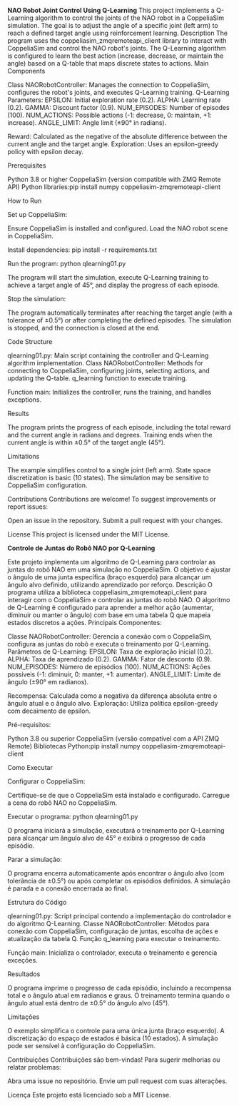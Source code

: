 **NAO Robot Joint Control Using Q-Learning**
This project implements a Q-Learning algorithm to control the joints of the NAO robot in a CoppeliaSim simulation. The goal is to adjust the angle of a specific joint (left arm) to reach a defined target angle using reinforcement learning.
Description
The program uses the coppeliasim_zmqremoteapi_client library to interact with CoppeliaSim and control the NAO robot's joints. The Q-Learning algorithm is configured to learn the best action (increase, decrease, or maintain the angle) based on a Q-table that maps discrete states to actions.
Main Components

Class NAORobotController: Manages the connection to CoppeliaSim, configures the robot's joints, and executes Q-Learning training.
Q-Learning Parameters:
EPSILON: Initial exploration rate (0.2).
ALPHA: Learning rate (0.2).
GAMMA: Discount factor (0.9).
NUM_EPISODES: Number of episodes (100).
NUM_ACTIONS: Possible actions (-1: decrease, 0: maintain, +1: increase).
ANGLE_LIMIT: Angle limit (±90° in radians).


Reward: Calculated as the negative of the absolute difference between the current angle and the target angle.
Exploration: Uses an epsilon-greedy policy with epsilon decay.

Prerequisites

Python 3.8 or higher
CoppeliaSim (version compatible with ZMQ Remote API)
Python libraries:pip install numpy coppeliasim-zmqremoteapi-client



How to Run

Set up CoppeliaSim:

Ensure CoppeliaSim is installed and configured.
Load the NAO robot scene in CoppeliaSim.


Install dependencies:
pip install -r requirements.txt


Run the program:
python qlearning01.py

The program will start the simulation, execute Q-Learning training to achieve a target angle of 45°, and display the progress of each episode.

Stop the simulation:

The program automatically terminates after reaching the target angle (with a tolerance of ±0.5°) or after completing the defined episodes.
The simulation is stopped, and the connection is closed at the end.



Code Structure

qlearning01.py: Main script containing the controller and Q-Learning algorithm implementation.
Class NAORobotController:
Methods for connecting to CoppeliaSim, configuring joints, selecting actions, and updating the Q-table.
q_learning function to execute training.


Function main: Initializes the controller, runs the training, and handles exceptions.

Results

The program prints the progress of each episode, including the total reward and the current angle in radians and degrees.
Training ends when the current angle is within ±0.5° of the target angle (45°).

Limitations

The example simplifies control to a single joint (left arm).
State space discretization is basic (10 states).
The simulation may be sensitive to CoppeliaSim configuration.

Contributions
Contributions are welcome! To suggest improvements or report issues:

Open an issue in the repository.
Submit a pull request with your changes.

License
This project is licensed under the MIT License.



**Controle de Juntas do Robô NAO por Q-Learning**

Este projeto implementa um algoritmo de Q-Learning para controlar as juntas do robô NAO em uma simulação no CoppeliaSim. O objetivo é ajustar o ângulo de uma junta específica (braço esquerdo) para alcançar um ângulo alvo definido, utilizando aprendizado por reforço.
Descrição
O programa utiliza a biblioteca coppeliasim_zmqremoteapi_client para interagir com o CoppeliaSim e controlar as juntas do robô NAO. O algoritmo de Q-Learning é configurado para aprender a melhor ação (aumentar, diminuir ou manter o ângulo) com base em uma tabela Q que mapeia estados discretos a ações.
Principais Componentes:

Classe NAORobotController: Gerencia a conexão com o CoppeliaSim, configura as juntas do robô e executa o treinamento por Q-Learning.
Parâmetros de Q-Learning:
EPSILON: Taxa de exploração inicial (0.2).
ALPHA: Taxa de aprendizado (0.2).
GAMMA: Fator de desconto (0.9).
NUM_EPISODES: Número de episódios (100).
NUM_ACTIONS: Ações possíveis (-1: diminuir, 0: manter, +1: aumentar).
ANGLE_LIMIT: Limite de ângulo (±90° em radianos).


Recompensa: Calculada como a negativa da diferença absoluta entre o ângulo atual e o ângulo alvo.
Exploração: Utiliza política epsilon-greedy com decaimento de epsilon.

Pré-requisitos:

Python 3.8 ou superior
CoppeliaSim (versão compatível com a API ZMQ Remote)
Bibliotecas Python:pip install numpy coppeliasim-zmqremoteapi-client



Como Executar

Configurar o CoppeliaSim:

Certifique-se de que o CoppeliaSim está instalado e configurado.
Carregue a cena do robô NAO no CoppeliaSim.


Executar o programa:
python qlearning01.py

O programa iniciará a simulação, executará o treinamento por Q-Learning para alcançar um ângulo alvo de 45° e exibirá o progresso de cada episódio.

Parar a simulação:

O programa encerra automaticamente após encontrar o ângulo alvo (com tolerância de ±0.5°) ou após completar os episódios definidos.
A simulação é parada e a conexão encerrada ao final.



Estrutura do Código

qlearning01.py: Script principal contendo a implementação do controlador e do algoritmo Q-Learning.
Classe NAORobotController:
Métodos para conexão com CoppeliaSim, configuração de juntas, escolha de ações e atualização da tabela Q.
Função q_learning para executar o treinamento.


Função main: Inicializa o controlador, executa o treinamento e gerencia exceções.

Resultados

O programa imprime o progresso de cada episódio, incluindo a recompensa total e o ângulo atual em radianos e graus.
O treinamento termina quando o ângulo atual está dentro de ±0.5° do ângulo alvo (45°).

Limitações

O exemplo simplifica o controle para uma única junta (braço esquerdo).
A discretização do espaço de estados é básica (10 estados).
A simulação pode ser sensível à configuração do CoppeliaSim.

Contribuições
Contribuições são bem-vindas! Para sugerir melhorias ou relatar problemas:

Abra uma issue no repositório.
Envie um pull request com suas alterações.

Licença
Este projeto está licenciado sob a MIT License.
